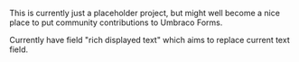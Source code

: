 This is currently just a placeholder project,
but might well become a nice place to put community contributions to Umbraco Forms.

Currently have field "rich displayed text" which aims to replace current text field.